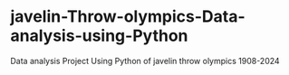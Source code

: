 # javelin-Throw-olympics-Data-analysis-using-Python
Data analysis Project Using Python of javelin throw olympics 1908-2024
